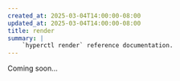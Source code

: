```yaml
---
created_at: 2025-03-04T14:00:00-08:00
updated_at: 2025-03-04T14:00:00-08:00
title: render
summary: |
    `hyperctl render` reference documentation.
---
```


Coming soon...

